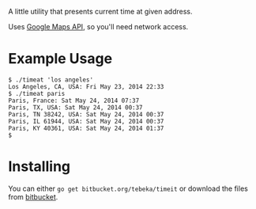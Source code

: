 A little utility that presents current time at given address.

Uses [Google Maps API][maps], so you'll need network access.

[maps]: https://developers.google.com/maps/documentation/timezone

# Example Usage

    $ ./timeat 'los angeles'
    Los Angeles, CA, USA: Fri May 23, 2014 22:33
    $ ./timeat paris
    Paris, France: Sat May 24, 2014 07:37
    Paris, TX, USA: Sat May 24, 2014 00:37
    Paris, TN 38242, USA: Sat May 24, 2014 00:37
    Paris, IL 61944, USA: Sat May 24, 2014 00:37
    Paris, KY 40361, USA: Sat May 24, 2014 01:37
    $

# Installing

You can either `go get bitbucket.org/tebeka/timeit` or download the files from
[bitbucket][bb].

[bb]: https://bitbucket.org/tebeka/timeat/downloads
